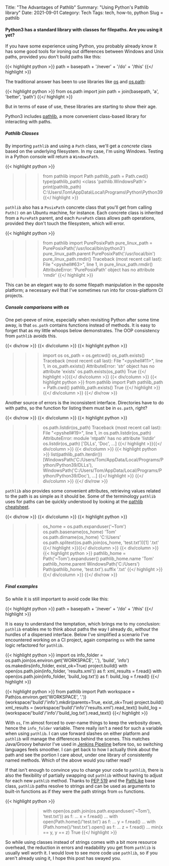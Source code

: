 Title: "The Advantages of Pathlib"
Summary: "Using Python's Pathlib library"
Date: 2021-09-01
Category: Tech
Tags: tech, how-to, python
Slug = pathlib

#### Python3 has a standard library with classes for filepaths. Are you using it yet?

If you have some experience using Python, you probably already know it has some good tools for ironing out differences between Windows and Unix paths, provided you don't build paths like this:

{{< highlight python >}}
path = basepath + '/never' + '/do' + '/this'
{{</ highlight >}}

The traditional answer has been to use libraries like [os](https://docs.python.org/3/library/os.html) and [os.path](https://docs.python.org/3/library/os.path.html):

{{< highlight python >}}
from os.path import join
path = join(basepath, 'a', 'better', 'path')
{{</ highlight >}}

But in terms of ease of use, these libraries are starting to show their age.

Python3 includes [pathlib](https://docs.python.org/3/library/pathlib.html), a more convenient class-based library for interacting with paths.

##### Pathlib Classes

By importing ```pathlib``` and using a ```Path``` class, we'll get a *concrete* class based on the underlying filesystem.
In my case, I'm using Windows. Testing in a Python console will return a ```WindowsPath```.

{{< highlight python >}}
>>> from pathlib import Path
>>> pathlib_path = Path.cwd()
>>> type(pathlib_path)
<class 'pathlib.WindowsPath'>
>>> print(pathlib_path)
C:\Users\Tom\AppData\Local\Programs\Python\Python39
{{</ highlight >}}

```pathlib``` also has a ```PosixPath``` concrete class that you'll get from calling ```Path()``` on an Ubuntu machine, for instance. 
Each concrete class is inherited from a ```PurePath``` parent, and each ```PurePath``` class allows path operations, provided they don't touch the filesystem, which will error.

{{< highlight python >}}
>>> from pathlib import PurePosixPath
>>> pure_linux_path = PurePosixPath('/usr/local/bin/python3')
>>> pure_linux_path.parent
PurePosixPath('/usr/local/bin')
>>> pure_linux_path.rmdir()
Traceback (most recent call last):
File "<pyshell#63>", line 1, in <module>
pure_linux_path.rmdir()
AttributeError: 'PurePosixPath' object has no attribute 'rmdir'
{{</ highlight >}}

This can be an elegant way to do some filepath manipulation in the opposite platform; a necessary evil that I've sometimes run into for cross-platform CI projects.

##### Console comparisons with os

One pet-peeve of mine, especially when revisiting Python after some time away, is that ```os.path``` contains functions instead of methods. 
It is easy to forget that as my little whoops below demonstrates. 
The OOP consistency from ```pathlib``` avoids this.

{{< div/row >}}
{{< div/column >}}
{{< highlight python >}}
>>> import os
>>> os_path = os.getcwd()
>>> os_path.exists()
Traceback (most recent call last):
File "<pyshell#11>", line 1, 
in <module> os_path.exists()
AttributeError: 'str' object has no attribute 'exists'
>>> os.path.exists(os_path)
True
{{</ highlight >}}{{</ div/column >}}
{{< div/column >}}
{{< highlight python >}}
>>> from pathlib import Path
>>> pathlib_path = Path.cwd()
>>> pathlib_path.exists()
True
{{</ highlight >}}
{{</ div/column >}}
{{</ div/row >}}

Another source of errors is the inconsistent interface.
Directories have to do with paths, so the function for listing them must be in ```os.path```, right?

{{< div/row >}}
{{< div/column >}}
{{< highlight python >}}
>>> os.path.listdir(os_path)
Traceback (most recent call last):
File "<pyshell#19>", line 1, in <module>
os.path.listdir(os_path)
AttributeError: module 'ntpath' has no attribute 'listdir'
>>> os.listdir(os_path)
['DLLs', 'Doc', ...]
{{</ highlight >}}{{</ div/column >}}
{{< div/column >}}
{{< highlight python >}}
>>> list(pathlib_path.iterdir())
[WindowsPath('C:/Users/Tom/AppData/Local/Programs/Python/Python39/DLLs'), 
 WindowsPath('C:/Users/Tom/AppData/Local/Programs/Python/Python39/Doc'),
 ...]
{{</ highlight >}}
{{</ div/column >}}
{{</ div/row >}}

```pathlib``` also provides some convenient attributes, retrieving values related to the path is as simple as it should be.
Some of the terminology ```pathlib``` uses for paths can be quickly understood by looking at the [pathlib cheatsheet](https://github.com/chris1610/pbpython/blob/master/extras/Pathlib-Cheatsheet.pdf).

{{< div/row >}}
{{< div/column >}}
{{< highlight python >}}
>>> os_home = os.path.expanduser('~Tom')
>>> os.path.basename(os_home)
'Tom'
>>> os.path.dirname(os_home)
'C:\\Users'
>>> os.path.splitext(os.path.join(os_home, 'test.txt'))[1]
'.txt'
{{</ highlight >}}{{</ div/column >}}
{{< div/column >}}
{{< highlight python >}}
>>> pathlib_home = Path('~Tom').expanduser()
>>> pathlib_home.name
'Tom'
>>> pathlib_home.parent
WindowsPath('C:/Users')
>>> Path(pathlib_home, 'test.txt').suffix
'.txt'
{{</ highlight >}}
{{</ div/column >}}
{{</ div/row >}}

##### Final examples

So while it is still important to avoid code like this:

{{< highlight python >}}
path = basepath + '/never' + '/do' + '/this'
{{</ highlight >}}

It is easy to understand the temptation, which brings me to my conclusion:
```pathlib``` enables me to think about paths the way I already do, *without* the hurdles of a dispersed interface.
Below I've simplified a scenario I've encountered working on a CI project, again comparing ```os``` with the same logic refactored for ```pathlib```.

{{< highlight python >}}
import os
info_folder = os.path.join(os.environ.get('WORKSPACE', '.'), 'build', 'info')
os.makedirs(info_folder, exist_ok=True)
project.build()
with open(os.path.join(info_folder, 'results.xml')) as f:
    xml_results = f.read()
with open(os.path.join(info_folder, 'build_log.txt')) as f:
    build_log = f.read()
{{</ highlight >}}

{{< highlight python >}}
from pathlib import Path
workspace = Path(os.environ.get('WORKSPACE', '.'))
(workspace/'build'/'info').mkdir(parents=True, exist_ok=True)
project.build()
xml_results = (workspace/'build'/'info'/'results.xml').read_text()
build_log = (workspace/'build'/'info'/'build_log.txt').read_text()
{{</ highlight >}}

With ```os```, I'm almost forced to over-name things to keep the verbosity down, hence the ```info_folder``` variable.
There really isn't a need for such a variable when using ```pathlib```.
I can use forward slashes on either platform and ```pathlib``` will manage the differences behind the scenes.
This matches Java/Groovy behavior I've used in [Jenkins Pipeline](https://www.jenkins.io/doc/book/pipeline/) before too, so switching languages feels smoother.
I can get back to how I actually think about the path and see the portion I care about, under one library of consistently named methods.
Which of the above would you rather read?

If that isn't enough to convince you to change your code to ```pathlib```, there is also the flexibility of partially swapping out ```pathlib``` without having to adjust for each new ```pathlib``` method.
Thanks to [PEP 519](https://www.python.org/dev/peps/pep-0519/) and the [PathLike](https://docs.python.org/3/library/os.html#os.PathLike) base class, ```pathlib``` paths resolve to strings and can be used as arguments to built-in functions as if they were the path strings from ```os``` functions.

{{< highlight python >}}
>>> with open(os.path.join(os.path.expanduser('~Tom'), 'test.txt')) as f:
...     x = f.read()
...
>>> with open(Path.home()/'test.txt') as f:
...     y = f.read()
...
>>> with (Path.home()/'test.txt').open() as f:
...     z = f.read()
...
>>> min(x == y, y == z)
True
{{</ highlight >}}

So while using classes instead of strings comes with a bit more resource overhead, the reduction in errors and readability you get from ```pathlib``` is usually well worth it.
I would love to see more code use ```pathlib```, so if you aren't already using it, I hope this post has swayed you.

